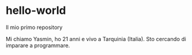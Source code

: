 # hello-world
Il mio primo repository

Mi chiamo Yasmin, ho 21 anni e vivo a Tarquinia (Italia). Sto cercando di imparare a programmare.
